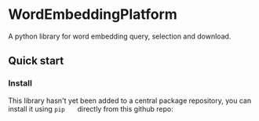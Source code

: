 # WordEmbeddingPlatform
A python library for word embedding query, selection and download.

## Quick start
### Install
This library hasn't yet been added to a central package repository, you can install it using 
``pip  
``
directly from this github repo:
